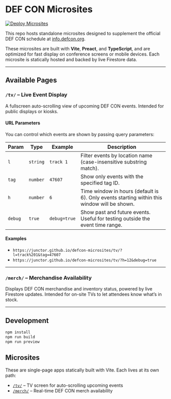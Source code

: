# DEF CON Microsites

[![Deploy Microsites](https://github.com/junctor/defcon-microsites/actions/workflows/pages.yml/badge.svg)](https://github.com/junctor/defcon-microsites/actions/workflows/pages.yml)

This repo hosts standalone microsites designed to supplement the official DEF CON schedule at [info.defcon.org](https://info.defcon.org).

These microsites are built with **Vite**, **Preact**, and **TypeScript**, and are optimized for fast display on conference screens or mobile devices. Each microsite is statically hosted and backed by live Firestore data.

---

## Available Pages

### `/tv/` – Live Event Display

A fullscreen auto-scrolling view of upcoming DEF CON events. Intended for public displays or kiosks.

#### URL Parameters

You can control which events are shown by passing query parameters:

| Param   | Type     | Example      | Description                                                                                 |
| ------- | -------- | ------------ | ------------------------------------------------------------------------------------------- |
| `l`     | `string` | `track 1`    | Filter events by location name (case-insensitive substring match).                          |
| `tag`   | `number` | `47607`      | Show only events with the specified tag ID.                                                 |
| `h`     | `number` | `6`          | Time window in hours (default is 6). Only events starting within this window will be shown. |
| `debug` | `true`   | `debug=true` | Show past and future events. Useful for testing outside the event time range.               |

#### Examples

- `https://junctor.github.io/defcon-microsites/tv/?l=track%201&tag=47607`
- `https://junctor.github.io/defcon-microsites/tv/?h=12&debug=true`

---

### `/merch/` – Merchandise Availability

Displays DEF CON merchandise and inventory status, powered by live Firestore updates. Intended for on-site TVs to let attendees know what’s in stock.

---

## Development

```bash
npm install
npm run build
npm run preview
```

## Microsites

These are single-page apps statically built with Vite. Each lives at its own path:

- [`/tv/`](./tv/index.html) – TV screen for auto-scrolling upcoming events
- [`/merch/`](./merch/index.html) – Real-time DEF CON merch availability
